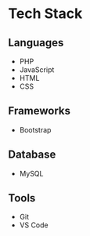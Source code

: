 # Tech Stack

## Languages
- PHP
- JavaScript 
- HTML
- CSS

## Frameworks
- Bootstrap

## Database
- MySQL

## Tools
- Git
- VS Code
<!---
Ruth-kemunto/Ruth-kemunto is a ✨ special ✨ repository because its `README.md` (this file) appears on your GitHub profile.
You can click the Preview link to take a look at your changes.
--->

